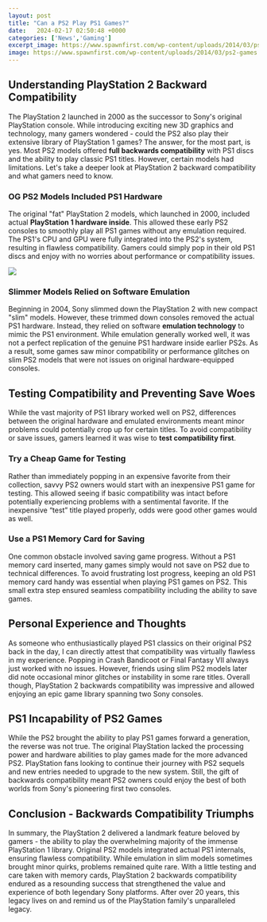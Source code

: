 ```yaml
---
layout: post
title: "Can a PS2 Play PS1 Games?"
date:   2024-02-17 02:50:48 +0000
categories: ['News','Gaming']
excerpt_image: https://www.spawnfirst.com/wp-content/uploads/2014/03/ps2-games.jpg
image: https://www.spawnfirst.com/wp-content/uploads/2014/03/ps2-games.jpg
---
```


## Understanding PlayStation 2 Backward Compatibility 
The PlayStation 2 launched in 2000 as the successor to Sony's original PlayStation console. While introducing exciting new 3D graphics and technology, many gamers wondered - could the PS2 also play their extensive library of PlayStation 1 games? The answer, for the most part, is yes. Most PS2 models offered **full backwards compatibility** with PS1 discs and the ability to play classic PS1 titles. However, certain models had limitations. Let's take a deeper look at PlayStation 2 backward compatibility and what gamers need to know.
### OG PS2 Models Included PS1 Hardware
The original "fat" PlayStation 2 models, which launched in 2000, included actual **PlayStation 1 hardware inside**. This allowed these early PS2 consoles to smoothly play all PS1 games without any emulation required. The PS1's CPU and GPU were fully integrated into the PS2's system, resulting in flawless compatibility. Gamers could simply pop in their old PS1 discs and enjoy with no worries about performance or compatibility issues. 

![](https://www.spawnfirst.com/wp-content/uploads/2014/03/ps2-games.jpg)
### Slimmer Models Relied on Software Emulation
Beginning in 2004, Sony slimmed down the PlayStation 2 with new compact "slim" models. However, these trimmed down consoles removed the actual PS1 hardware. Instead, they relied on software **emulation technology** to mimic the PS1 environment. While emulation generally worked well, it was not a perfect replication of the genuine PS1 hardware inside earlier PS2s. As a result, some games saw minor compatibility or performance glitches on slim PS2 models that were not issues on original hardware-equipped consoles.
## Testing Compatibility and Preventing Save Woes 
While the vast majority of PS1 library worked well on PS2, differences between the original hardware and emulated environments meant minor problems could potentially crop up for certain titles. To avoid compatibility or save issues, gamers learned it was wise to **test compatibility first**.
### Try a Cheap Game for Testing 
Rather than immediately popping in an expensive favorite from their collection, savvy PS2 owners would start with an inexpensive PS1 game for testing. This allowed seeing if basic compatibility was intact before potentially experiencing problems with a sentimental favorite. If the inexpensive “test” title played properly, odds were good other games would as well.
### Use a PS1 Memory Card for Saving 
One common obstacle involved saving game progress. Without a PS1 memory card inserted, many games simply would not save on PS2 due to technical differences. To avoid frustrating lost progress, keeping an old PS1 memory card handy was essential when playing PS1 games on PS2. This small extra step ensured seamless compatibility including the ability to save games.
## Personal Experience and Thoughts
As someone who enthusiastically played PS1 classics on their original PS2 back in the day, I can directly attest that compatibility was virtually flawless in my experience. Popping in Crash Bandicoot or Final Fantasy VII always just worked with no issues. However, friends using slim PS2 models later did note occasional minor glitches or instability in some rare titles. Overall though, PlayStation 2 backwards compatibility was impressive and allowed enjoying an epic game library spanning two Sony consoles.
## PS1 Incapability of PS2 Games 
While the PS2 brought the ability to play PS1 games forward a generation, the reverse was not true. The original PlayStation lacked the processing power and hardware abilities to play games made for the more advanced PS2. PlayStation fans looking to continue their journey with PS2 sequels and new entries needed to upgrade to the new system. Still, the gift of backwards compatibility meant PS2 owners could enjoy the best of both worlds from Sony's pioneering first two consoles.
## Conclusion - Backwards Compatibility Triumphs
In summary, the PlayStation 2 delivered a landmark feature beloved by gamers - the ability to play the overwhelming majority of the immense PlayStation 1 library. Original PS2 models integrated actual PS1 internals, ensuring flawless compatibility. While emulation in slim models sometimes brought minor quirks, problems remained quite rare. With a little testing and care taken with memory cards, PlayStation 2 backwards compatibility endured as a resounding success that strengthened the value and experience of both legendary Sony platforms. After over 20 years, this legacy lives on and remind us of the PlayStation family's unparalleled legacy.